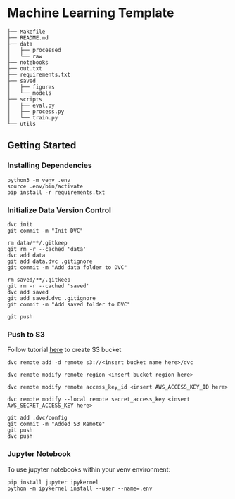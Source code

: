 # Machine Learning Template

```
├── Makefile
├── README.md
├── data
│   ├── processed
│   └── raw
├── notebooks
├── out.txt
├── requirements.txt
├── saved
│   ├── figures
│   └── models
├── scripts
│   ├── eval.py
│   ├── process.py
│   └── train.py
└── utils
```

## Getting Started

### Installing Dependencies

```
python3 -m venv .env
source .env/bin/activate
pip install -r requirements.txt
```

### Initialize Data Version Control

```
dvc init
git commit -m "Init DVC"

rm data/**/.gitkeep
git rm -r --cached 'data'
dvc add data
git add data.dvc .gitignore
git commit -m "Add data folder to DVC"

rm saved/**/.gitkeep
git rm -r --cached 'saved'
dvc add saved
git add saved.dvc .gitignore
git commit -m "Add saved folder to DVC"

git push
```

### Push to S3

Follow tutorial [here](https://docs.aws.amazon.com/AmazonS3/latest/userguide/creating-bucket.html) to create S3 bucket

```
dvc remote add -d remote s3://<insert bucket name here>/dvc
```

```
dvc remote modify remote region <insert bucket region here>
```

```
dvc remote modify remote access_key_id <insert AWS_ACCESS_KEY_ID here>
```

```
dvc remote modify --local remote secret_access_key <insert AWS_SECRET_ACCESS_KEY here>
```

```
git add .dvc/config
git commit -m "Added S3 Remote"
git push
dvc push
```

### Jupyter Notebook

To use jupyter notebooks within your venv environment:

```
pip install jupyter ipykernel
python -m ipykernel install --user --name=.env
```
